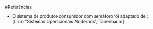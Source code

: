 #Referências

- O sistema de produtor-consumidor com semáforo foi adaptado de : [Livro "Sistemas Operacionais Modernos", Tanenbaum]
